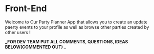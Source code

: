 # Front-End

Welcome to Our Party Planner App that allows you to create an update paerty events to your profile as well as browse other parties created by other users !

**_FOR DEV TEAM PUT ALL COMMENTS, QUESTIONS, IDEAS BELOW(COMMENTED OUT) _**

<!-- DEVIN
city instead of address?
should we include  phone number in sign up ?
BANNER?
update form being seperated from create form?
Give Me Back An array of user events after signin register-->
